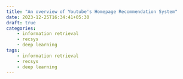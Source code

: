 ```yaml
---
title: "An overview of Youtube's Homepage Recommendation System"
date: 2023-12-25T16:34:41+05:30
draft: true
categories:
    - information retrieval
    - recsys
    - deep learning
tags:
    - information retrieval
    - recsys
    - deep learning
---
```


